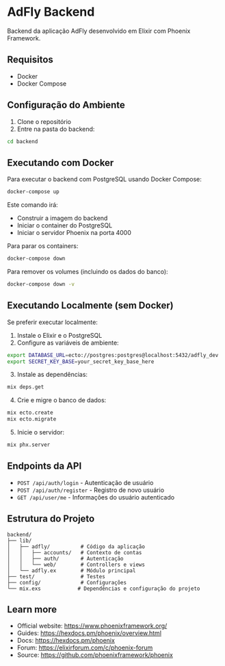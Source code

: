 # AdFly Backend

Backend da aplicação AdFly desenvolvido em Elixir com Phoenix Framework.

## Requisitos

- Docker
- Docker Compose

## Configuração do Ambiente

1. Clone o repositório
2. Entre na pasta do backend:
```bash
cd backend
```

## Executando com Docker

Para executar o backend com PostgreSQL usando Docker Compose:

```bash
docker-compose up
```

Este comando irá:
- Construir a imagem do backend
- Iniciar o container do PostgreSQL
- Iniciar o servidor Phoenix na porta 4000

Para parar os containers:
```bash
docker-compose down
```

Para remover os volumes (incluindo os dados do banco):
```bash
docker-compose down -v
```

## Executando Localmente (sem Docker)

Se preferir executar localmente:

1. Instale o Elixir e o PostgreSQL
2. Configure as variáveis de ambiente:
```bash
export DATABASE_URL=ecto://postgres:postgres@localhost:5432/adfly_dev
export SECRET_KEY_BASE=your_secret_key_base_here
```

3. Instale as dependências:
```bash
mix deps.get
```

4. Crie e migre o banco de dados:
```bash
mix ecto.create
mix ecto.migrate
```

5. Inicie o servidor:
```bash
mix phx.server
```

## Endpoints da API

- `POST /api/auth/login` - Autenticação de usuário
- `POST /api/auth/register` - Registro de novo usuário
- `GET /api/user/me` - Informações do usuário autenticado

## Estrutura do Projeto

```
backend/
├── lib/
│   ├── adfly/          # Código da aplicação
│   │   ├── accounts/   # Contexto de contas
│   │   ├── auth/       # Autenticação
│   │   └── web/        # Controllers e views
│   └── adfly.ex        # Módulo principal
├── test/               # Testes
├── config/             # Configurações
└── mix.exs            # Dependências e configuração do projeto
```

## Learn more

  * Official website: https://www.phoenixframework.org/
  * Guides: https://hexdocs.pm/phoenix/overview.html
  * Docs: https://hexdocs.pm/phoenix
  * Forum: https://elixirforum.com/c/phoenix-forum
  * Source: https://github.com/phoenixframework/phoenix
